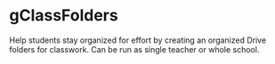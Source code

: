 gClassFolders
=============

Help students stay organized for effort by creating an organized Drive folders for classwork. Can be run as single teacher or whole school.
